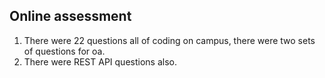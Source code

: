 ## Online assessment
1. There were 22 questions all of coding 
    on campus, there were two sets of questions for oa.
2. There were REST API questions also.
